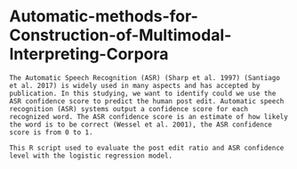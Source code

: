 # Automatic-methods-for-Construction-of-Multimodal-Interpreting-Corpora

    The Automatic Speech Recognition (ASR) (Sharp et al. 1997) (Santiago et al. 2017) is widely used in many aspects and has accepted by publication. In this studying, we want to identify could we use the ASR confidence score to predict the human post edit. Automatic speech recognition (ASR) systems output a confidence score for each recognized word. The ASR confidence score is an estimate of how likely the word is to be correct (Wessel et al. 2001), the ASR confidence score is from 0 to 1.

    This R script used to evaluate the post edit ratio and ASR confidence level with the logistic regression model.
